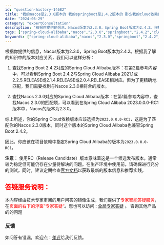 ```yaml
---
id: "question-history-14682"
title: "我的nacos是2.3.0版本的 我的springboot是2.4.2版本的 那么我的cloud依赖应该是多少版本 "
date: "2024-05-29"
category: "expertConsultation"
description: "根据你提供的信息，Nacos版本为2.3.0，Spring Boot版本为2.4.2。根据我了解的知识中的版本对应关系，我们可以这样分析：1. 查找Spring Boot 2.4.2对应的Spring Cloud Alibaba版本：在第2篇参考内容中，可以看到Spring Boot 2.4.2与S"
tags: ["spring-cloud-alibaba","nacos","2.3.0","springboot","2.4.2","cloud","依赖","版本"]
keywords: ["spring-cloud-alibaba","nacos","2.3.0","springboot","2.4.2","cloud","依赖","版本"]
---
```


根据你提供的信息，Nacos版本为2.3.0，Spring Boot版本为2.4.2。根据我了解的知识中的版本对应关系，我们可以这样分析：

1. 查找Spring Boot 2.4.2对应的Spring Cloud Alibaba版本：在第2篇参考内容中，可以看到Spring Boot 2.4.2与Spring Cloud Alibaba 2021.1或2.2.5.RELEASE或2.1.4.RELEASE或2.0.4.RELEASE相对应。但为了更精确地匹配，我们需要找到与Nacos 2.3.0相符合的版本。

2. 查找Nacos 2.3.0对应的Spring Cloud Alibaba版本：在第1篇参考内容中，查找Nacos 2.3.0的匹配项，可以看到在Spring Cloud Alibaba 2023.0.0.0-RC1版本中，Nacos的版本为2.3.0。

综上所述，你的Spring Cloud依赖版本应该选择为`2023.0.0.0-RC1`，这是为了匹配你的Nacos 2.3.0版本，同时这个版本的Spring Cloud Alibaba也兼容Spring Boot 2.4.2。

因此，你应该在项目依赖中指定Spring Cloud Alibaba的版本为`2023.0.0.0-RC1`。

**注意：** 使用RC（Release Candidate）版本意味着这是一个候选发布版本，通常较为稳定但可能仍存在少量待解决的问题。在生产环境中使用前，请确保进行充分的测试。同时，建议定期检查[官方文档](https://sca.aliyun.com/docs/2023/overview/version-explain/)以获取最新的版本信息和推荐实践。
## <font color="#FF0000">答疑服务说明：</font> 

本内容经由技术专家审阅的用户问答的镜像生成，我们提供了<font color="#FF0000">专家智能答疑服务</font>，在<font color="#FF0000">页面的右下的浮窗”专家答疑“</font>。您也可以访问 : [全局专家答疑](https://opensource.alibaba.com/chatBot) 。 咨询其他产品的的问题

### 反馈
如问答有错漏，欢迎点：[差评](https://ai.nacos.io/user/feedbackByEnhancerGradePOJOID?enhancerGradePOJOId=14684)给我们反馈。

